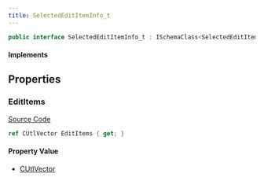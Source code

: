 ```yaml
---
title: SelectedEditItemInfo_t
---
```


```csharp
public interface SelectedEditItemInfo_t : ISchemaClass<SelectedEditItemInfo_t>, ISchemaField, ISchemaClass, INativeHandle
```

#### Implements

## Properties

### EditItems

[Source Code](https://github.com/swiftly-solution/swiftlys2/blob/beta/managed/src/SwiftlyS2.Generated/Schemas/Interfaces/SelectedEditItemInfo_t.cs#L17)

```csharp
ref CUtlVector EditItems { get; }
```

#### Property Value

- [CUtlVector](/docs/api/)

